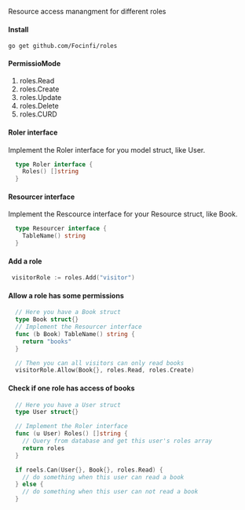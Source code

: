 Resource access manangment for different roles

#### Install 

`go get github.com/Focinfi/roles`


#### PermissioMode
  1. roles.Read
  2. roles.Create
  3. roles.Update
  4. roles.Delete
  5. roles.CURD

#### Roler interface

Implement the Roler interface for you model struct, like User.

```go
  type Roler interface {
    Roles() []string
  }
```

#### Resourcer interface

Implement the Rescource interface for your Resource struct, like Book.

```go
  type Resourcer interface {
    TableName() string
  }
```

#### Add a role

```go
 visitorRole := roles.Add("visitor")
```

#### Allow a role has some permissions

```go
  // Here you have a Book struct
  type Book struct{}
  // Implement the Resourcer interface
  func (b Book) TableName() string {
    return "books"
  }

  // Then you can all visitors can only read books
  visitorRole.Allow(Book{}, roles.Read, roles.Create)
```

#### Check if one role has access of books

```go
  // Here you have a User struct
  type User struct{}

  // Implement the Roler interface
  func (u User) Roles() []string {
    // Query from database and get this user's roles array
    return roles 
  }

  if roels.Can(User{}, Book{}, roles.Read) {
    // do something when this user can read a book
  } else {
    // do something when this user can not read a book
  }
```

